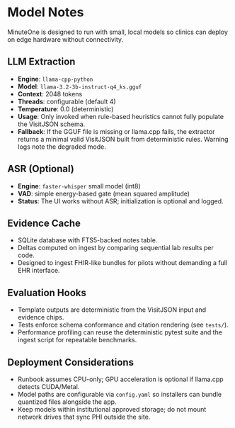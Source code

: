 # Model Notes

MinuteOne is designed to run with small, local models so clinics can deploy on edge hardware without connectivity.

## LLM Extraction

- **Engine**: `llama-cpp-python`
- **Model**: `llama-3.2-3b-instruct-q4_ks.gguf`
- **Context**: 2048 tokens
- **Threads**: configurable (default 4)
- **Temperature**: 0.0 (deterministic)
- **Usage**: Only invoked when rule-based heuristics cannot fully populate the VisitJSON schema.
- **Fallback**: If the GGUF file is missing or llama.cpp fails, the extractor returns a minimal valid VisitJSON built from deterministic rules. Warning logs note the degraded mode.

## ASR (Optional)

- **Engine**: `faster-whisper` small model (int8)
- **VAD**: simple energy-based gate (mean squared amplitude)
- **Status**: The UI works without ASR; initialization is optional and logged.

## Evidence Cache

- SQLite database with FTS5-backed notes table.
- Deltas computed on ingest by comparing sequential lab results per code.
- Designed to ingest FHIR-like bundles for pilots without demanding a full EHR interface.

## Evaluation Hooks

- Template outputs are deterministic from the VisitJSON input and evidence chips.
- Tests enforce schema conformance and citation rendering (see `tests/`).
- Performance profiling can reuse the deterministic pytest suite and the ingest script for repeatable benchmarks.

## Deployment Considerations

- Runbook assumes CPU-only; GPU acceleration is optional if llama.cpp detects CUDA/Metal.
- Model paths are configurable via `config.yaml` so installers can bundle quantized files alongside the app.
- Keep models within institutional approved storage; do not mount network drives that sync PHI outside the site.
